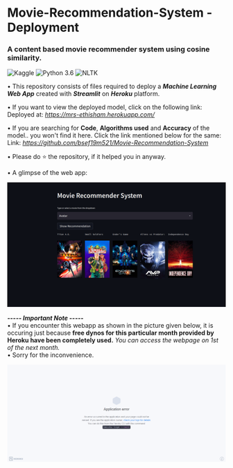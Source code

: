 # Movie-Recommendation-System - Deployment
### A content based movie recommender system using cosine similarity.

![Kaggle](https://img.shields.io/badge/Dataset-Kaggle-blue.svg) ![Python 3.6](https://img.shields.io/badge/Python-3.6-brightgreen.svg) ![NLTK](https://img.shields.io/badge/Library-NLTK-orange.svg)

• This repository consists of files required to deploy a ___Machine Learning Web App___ created with ___Streamlit___ on ___Heroku___ platform.

• If you want to view the deployed model, click on the following link:<br />
Deployed at: _https://mrs-ethisham.herokuapp.com/_

• If you are searching for __Code__, __Algorithms used__ and __Accuracy__ of the model.. you won't find it here. Click the link mentioned below for the same:<br />
Link: _https://github.com/bsef19m521/Movie-Recommendation-System_

• Please do ⭐ the repository, if it helped you in anyway.

• A glimpse of the web app:

![GIF](readme_resources/predicting-mrs-web-app.png)

_**----- Important Note -----**_<br />
• If you encounter this webapp as shown in the picture given below, it is occuring just because **free dynos for this particular month provided by Heroku have been completely used.** _You can access the webpage on 1st of the next month._<br />
• Sorry for the inconvenience.

![Heroku-Error](readme_resources/application-error-heroku.png)


